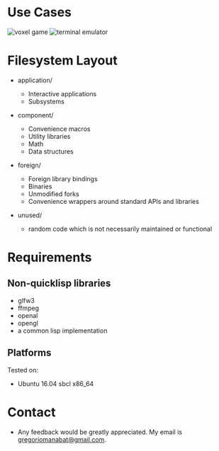 # Use Cases
![voxel game](https://user-images.githubusercontent.com/14166099/39225064-57b43bfa-4818-11e8-9f33-4737ae6f18b7.png) 
![terminal emulator](https://user-images.githubusercontent.com/14166099/39225409-3571051c-481a-11e8-8160-422a7052e605.png)

# Filesystem Layout
- application/
    - Interactive applications
    - Subsystems	
		
- component/
    - Convenience macros
    - Utility libraries
    - Math
    - Data structures

- foreign/
    - Foreign library bindings
    - Binaries
    - Unmodified forks
    - Convenience wrappers around standard APIs and libraries

- unused/
    - random code which is not necessarily maintained or functional

# Requirements

## Non-quicklisp libraries
- glfw3
- ffmpeg
- openal
- opengl
- a common lisp implementation

## Platforms
Tested on:
- Ubuntu 16.04 sbcl x86_64
 
# Contact
 - Any feedback would be greatly appreciated. My email is gregoriomanabat@gmail.com.
